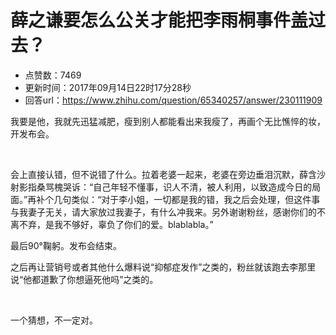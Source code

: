 # 薛之谦要怎么公关才能把李雨桐事件盖过去？
- 点赞数：7469
- 更新时间：2017年09月14日22时17分28秒
- 回答url：https://www.zhihu.com/question/65340257/answer/230111909
<body>
 <p data-pid="ayb5LppG">我要是他，我就先迅猛减肥，瘦到别人都能看出来我瘦了，再画个无比憔悴的妆，开发布会。</p>
 <br>
 <p data-pid="6PqiKi6o">会上直接认错，但不说错了什么。拉着老婆一起来，老婆在旁边垂泪沉默，薛含沙射影指桑骂槐哭诉：“自己年轻不懂事，识人不清，被人利用，以致造成今日的局面。”再补个几句类似：“对于李小姐，一切都是我的错，我之后会处理，但这件事与我妻子无关，请大家放过我妻子，有什么冲我来。另外谢谢粉丝，感谢你们的不离不弃，是我不够好，辜负了你们的爱。blablabla。”</p>
 <p data-pid="krH7exp_">最后90°鞠躬。发布会结束。</p>
 <p data-pid="jVKUyj63">之后再让营销号或者其他什么爆料说“抑郁症发作”之类的，粉丝就该跑去李那里说“他都道歉了你想逼死他吗”之类的。</p>
 <br>
 <p data-pid="H8snpdPu">一个猜想，不一定对。</p>
</body>
